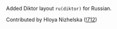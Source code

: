 Added Diktor layout `ru(diktor)` for Russian.

Contributed by Hloya Nizhelska ([!712](https://gitlab.freedesktop.org/xkeyboard-config/xkeyboard-config/-/merge_requests/712))
